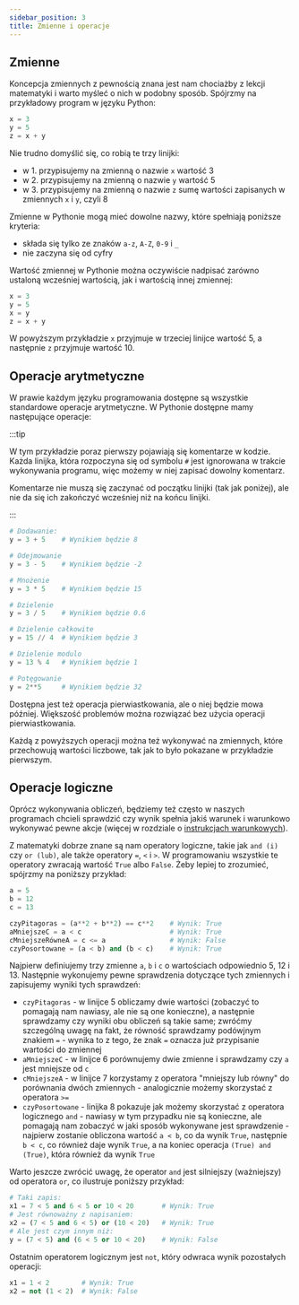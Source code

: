 ```yaml
---
sidebar_position: 3
title: Zmienne i operacje
---
```


## Zmienne

Koncepcja zmiennych z pewnością znana jest nam chociażby z lekcji matematyki i
warto myśleć o nich w podobny sposób. Spójrzmy na przykładowy program w
języku Python:

```python showLineNumbers
x = 3
y = 5
z = x + y
```

Nie trudno domyślić się, co robią te trzy linijki:

- w 1. przypisujemy na zmienną o nazwie `x` wartość 3
- w 2. przypisujemy na zmienną o nazwie `y` wartość 5
- w 3. przypisujemy na zmienną o nazwie `z` sumę wartości zapisanych w zmiennych
  `x` i `y`, czyli 8

Zmienne w Pythonie mogą mieć dowolne nazwy, które spełniają poniższe kryteria:

- składa się tylko ze znaków `a-z`, `A-Z`, `0-9` i `_`
- nie zaczyna się od cyfry

Wartość zmiennej w Pythonie można oczywiście nadpisać zarówno ustaloną wcześniej
wartością, jak i wartością innej zmiennej:

```python showLineNumbers
x = 3
y = 5
x = y
z = x + y
```

W powyższym przykładzie `x` przyjmuje w trzeciej linijce wartość 5, a następnie
`z` przyjmuje wartość 10.

## Operacje arytmetyczne

W prawie każdym języku programowania dostępne są wszystkie standardowe operacje
arytmetyczne. W Pythonie dostępne mamy następujące operacje:

:::tip

W tym przykładzie poraz pierwszy pojawiają się komentarze w kodzie. Każda
linijka, która rozpoczyna się od symbolu `#` jest ignorowana w trakcie
wykonywania programu, więc możemy w niej zapisać dowolny komentarz.

Komentarze nie muszą się zaczynać od początku linijki (tak jak poniżej), ale
nie da się ich zakończyć wcześniej niż na końcu linijki.

:::

```python showLineNumbers
# Dodawanie:
y = 3 + 5    # Wynikiem będzie 8

# Odejmowanie
y = 3 - 5    # Wynikiem będzie -2

# Mnożenie
y = 3 * 5    # Wynikiem będzie 15

# Dzielenie
y = 3 / 5    # Wynikiem będzie 0.6

# Dzielenie całkowite
y = 15 // 4  # Wynikiem będzie 3

# Dzielenie modulo
y = 13 % 4   # Wynikiem będzie 1

# Potęgowanie
y = 2**5     # Wynikiem będzie 32
```

Dostępna jest też operacja pierwiastkowania, ale o niej będzie mowa później.
Większość problemów można rozwiązać bez użycia operacji pierwiastkowania.

Każdą z powyższych operacji można też wykonywać na zmiennych, które przechowują
wartości liczbowe, tak jak to było pokazane w przykładzie pierwszym.

## Operacje logiczne

Oprócz wykonywania obliczeń, będziemy też często w naszych programach chcieli
sprawdzić czy wynik spełnia jakiś warunek i warunkowo wykonywać pewne akcje
(więcej w rozdziale o [instrukcjach warunkowych](./5-conditional-statements.md)).

Z matematyki dobrze znane są nam operatory logiczne, takie jak `and (i)` czy
`or (lub)`, ale także operatory `=`, `<` i `>`. W programowaniu wszystkie te
operatory zwracają wartość `True` albo `False`. Żeby lepiej to zrozumieć,
spójrzmy na poniższy przykład:

```python showLineNumbers
a = 5
b = 12
c = 13

czyPitagoras = (a**2 + b**2) == c**2    # Wynik: True
aMniejszeC = a < c                      # Wynik: True
cMniejszeRówneA = c <= a                # Wynik: False
czyPosortowane = (a < b) and (b < c)    # Wynik: True
```

Najpierw definiujemy trzy zmienne `a`, `b` i `c` o wartościach odpowiednio 5, 12
i 13. Następnie wykonujemy pewne sprawdzenia dotyczące tych zmiennych i zapisujemy
wyniki tych sprawdzeń:

- `czyPitagoras` - w linijce 5 obliczamy dwie wartości (zobaczyć to pomagają
  nam nawiasy, ale nie są one konieczne), a następnie sprawdzamy czy wyniki
  obu obliczeń są takie same; zwróćmy szczególną uwagę na fakt, że równość
  sprawdzamy podówjnym znakiem `=` - wynika to z tego, że znak `=` oznacza już
  przypisanie wartości do zmiennej
- `aMniejszeC` - w linijce 6 porównujemy dwie zmienne i sprawdzamy czy `a` jest
  mniejsze od `c`
- `cMniejszeA` - w linijce 7 korzystamy z operatora "mniejszy lub równy" do
  porównania dwóch zmiennych - analogicznie możemy skorzystać z operatora `>=`
- `czyPosortowane` - linijka 8 pokazuje jak możemy skorzystać z operatora
  logicznego `and` - nawiasy w tym przypadku nie są konieczne, ale pomagają nam
  zobaczyć w jaki sposób wykonywane jest sprawdzenie - najpierw zostanie
  obliczona wartość `a < b`, co da wynik `True`, następnie `b < c`, co również
  daje wynik `True`, a na koniec operacja `(True) and (True)`, która również da
  wynik `True`

Warto jeszcze zwrócić uwagę, że operator `and` jest silniejszy (ważniejszy) od
operatora `or`, co ilustruje poniższy przykład:

```python showLineNumbers
# Taki zapis:
x1 = 7 < 5 and 6 < 5 or 10 < 20       # Wynik: True
# Jest równoważny z napisaniem:
x2 = (7 < 5 and 6 < 5) or (10 < 20)   # Wynik: True
# Ale jest czym innym niż:
y = (7 < 5) and (6 < 5 or 10 < 20)    # Wynik: False
```

Ostatnim operatorem logicznym jest `not`, który odwraca wynik pozostałych
operacji:

```python showLineNumbers
x1 = 1 < 2        # Wynik: True
x2 = not (1 < 2)  # Wynik: False
```
